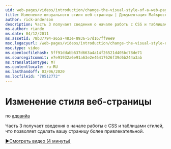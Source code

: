 ```yaml
---
uid: web-pages/videos/introduction/change-the-visual-style-of-a-web-page
title: Изменение визуального стиля веб-страницы | Документация Майкрософт
author: rick-anderson
description: Часть 3 получает сведения о начале работы с CSS и таблицами стилей, что позволяет сделать вашу страницу более привлекательной.
ms.author: riande
ms.date: 04/12/2011
ms.assetid: 78b37794-a65a-483e-8936-57d167ff9ee9
msc.legacyurl: /web-pages/videos/introduction/change-the-visual-style-of-a-web-page
msc.type: video
ms.openlocfilehash: 5ff91ddabb637d663a4a14f26521d405bc78de71
ms.sourcegitcommit: e7e91932a6e91a63e2e46417626f39d6b244a3ab
ms.translationtype: MT
ms.contentlocale: ru-RU
ms.lasthandoff: 03/06/2020
ms.locfileid: "78512772"
---
```

# <a name="change-the-visual-style-of-a-web-page"></a>Изменение стиля веб-страницы

по [адваийа](https://twitter.com/Advaiyasolns)

Часть 3 получает сведения о начале работы с CSS и таблицами стилей, что позволяет сделать вашу страницу более привлекательной.

[&#9654;Смотреть видео (4 минуты)](https://channel9.msdn.com/Blogs/ASP-NET-Site-Videos/change-the-visual-style-of-a-web-page)
